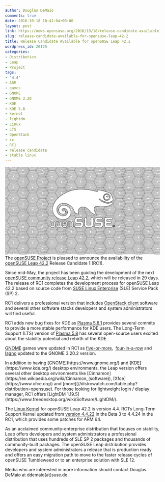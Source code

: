 ```yaml
---
author: Douglas DeMaio
comments: true
date: 2016-10-18 10:41:04+00:00
layout: post
link: https://news.opensuse.org/2016/10/18/release-candidate-available-for-opensuse-leap-42-2/
slug: release-candidate-available-for-opensuse-leap-42-2
title: Release Candidate Available for openSUSE Leap 42.2
wordpress_id: 20125
categories:
- Distribution
- Leap
- Project
tags:
- '4.4'
- ARM
- games
- GNOME
- GNOME 3.20
- KDE
- KDE 5.8
- kernel
- lightdm
- Linux
- LTS
- OpenStack
- rc
- RC1
- release candidate
- stable linux
---
```


![hexapattern](/wp-content/uploads/2016/10/HeXaPattern.jpg)The [openSUSE Project](https://www.opensuse.org/) is pleased to announce the availability of the [openSUSE Leap 42.2](//software.opensuse.org/developer/en?release=developer) Release Candidate 1 (RC1).

Since mid-May, the project has been guiding the development of the next [openSUSE community release Leap 42.2](//distrowatch.com/table.php?distribution=opensuse), which will be released in 29 days. The release of RC1 completes the development process for openSUSE Leap 42.2 based on source code from [SUSE Linux Enterprise](https://www.suse.com/products/server/) (SLE) Service Pack (SP) 2.

RC1 delivers a professional version that includes [OpenStack client](https://wiki.openstack.org/wiki/OpenStackClients) software and several other software stacks developers and system administrators will find useful.

RC1 adds new bug fixes for KDE as [Plasma 5.8.1](https://www.kde.org/announcements/plasma-5.8.0-5.8.1-changelog.php) provides several commits to provide a more stable performance for KDE users. The Long-Term Support (LTS) version of [Plasma 5.8](https://www.kde.org/announcements/plasma-5.8.1.php) has several open-source users excited about the stability potential and rebirth of the KDE.

[GNOME](https://www.gnome.org/) games were updated in RC1 as [five-or-more](https://wiki.gnome.org/Apps/Five%20or%20more),  [four-in-a-row](https://wiki.gnome.org/Apps/Four-in-a-row) and [Iagno](https://wiki.gnome.org/Apps/Iagno) updated to the GNOME 3.20.2 version.

<!-- more -->In addition to having [GNOME](https://www.gnome.org/) and [KDE](https://www.kde.org/) desktop environments, the Leap version offers several other desktop environments like [Cinnamon](https://en.wikipedia.org/wiki/Cinnamon_(software)), [Xfce](https://www.xfce.org/) and [more](//distrowatch.com/table.php?distribution=opensuse). For those looking for lightweight login / display manager, RC1 offers [LightDM 1.19.5](https://www.freedesktop.org/wiki/Software/LightDM/).

The [Linux Kernel](https://kernel.org/) for openSUSE Leap 42.2 is version 4.4. RC1’s Long-Term Support Kernel updated from [version 4.4.22](https://www.kernel.org/pub/linux/kernel/v4.x/ChangeLog-4.4.24) in the Beta 3 to 4.4.24 in the RC1, which provides some patches for ARM 64.

As an acclaimed community-enterprise distribution that focuses on stability, Leap offers developers and system administrators a professional distribution that uses hundreds of SLE SP 2 packages and thousands of community-built packages. The openSUSE Leap distribution provides developers and system administrators a release that is production ready and offers an easy migration path to move to the faster release cycles of openSUSE Tumbleweed or to an enterprise solution with SLE 12.

Media who are interested in more information should contact Douglas DeMaio at ddemaio(at)suse.de.
